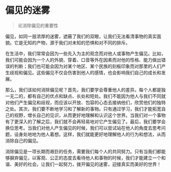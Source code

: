 # 偏见的迷雾
> 论消除偏见的重要性

偏见，如同一层浓厚的迷雾，遮蔽了我们的双眼，让我们无法看清事物的真实面貌。它是无知的产物，源于我们对未知的恐惧和对不同的排斥。

在生活中，我们常常会因为一些先入为主的观念而对他人或事物产生偏见。比如，我们可能会因为一个人的外貌、穿着、口音等外在因素而对他的性格、能力做出错误的判断；我们也可能会因为对某个地区、某个民族的刻板印象而对那里的人们产生歧视和偏见。这些偏见不仅会伤害到他人的感情，也会影响我们自己的成长和发展。

那么，我们该如何消除偏见呢？首先，我们要学会尊重他人的差异。每个人都是独一无二的，都有自己的优点和缺点、长处和短处。我们不能因为他人与我们不同就对他们产生偏见和歧视，而应该以开放、包容的心态去接纳他们，欣赏他们的独特之处。其次，我们要不断地学习和了解新的事物。只有通过学习，我们才能拓宽自己的视野，增长自己的见识，从而更好地理解和认识这个世界。当我们对一个事物有了更深入的了解之后，我们就不会再轻易地对它产生偏见了。最后，我们要学会换位思考。当我们对他人产生偏见的时候，我们可以尝试站在他人的角度去思考问题，设身处地地为他人着想。这样，我们就能更好地理解他人的行为和想法，从而消除自己的偏见。

消除偏见是一项长期而艰巨的任务，需要我们每个人的共同努力。只有当我们都能够摒弃偏见，以客观、公正的态度去看待他人和事物的时候，我们才能建立一个和谐、美好的社会。让我们一起努力，拨开偏见的迷雾，迎接真实而美好的世界！